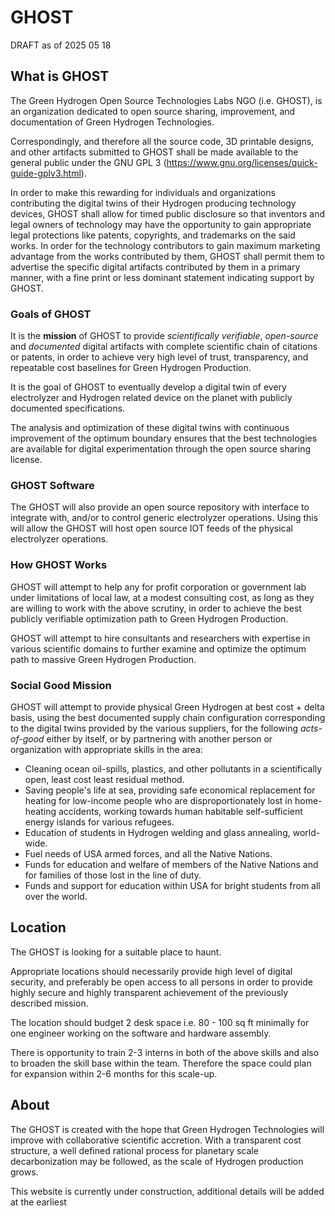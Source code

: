 # GHOST

DRAFT as of 2025 05 18

## What is GHOST

The Green Hydrogen Open Source Technologies Labs NGO (i.e. GHOST), is an organization dedicated to open source sharing, improvement, and documentation of Green Hydrogen Technologies.

Correspondingly, and therefore all the source code, 3D printable designs, and other artifacts submitted to GHOST shall be made available to the general public under the GNU GPL 3 (https://www.gnu.org/licenses/quick-guide-gplv3.html).

In order to make this rewarding for individuals and organizations contributing the digital twins of their Hydrogen producing technology devices, GHOST shall allow for timed public disclosure so that inventors and legal owners of technology may have the opportunity to gain appropriate legal protections like patents, copyrights, and trademarks on the said works.  In order for the technology contributors to gain maximum marketing advantage from the works contributed by them, GHOST shall permit them to advertise the specific digital artifacts contributed by them in a primary manner, with a fine print or less dominant statement indicating support by GHOST.

### Goals of GHOST

It is the **mission** of GHOST to provide *scientifically verifiable*, *open-source* and *documented* digital artifacts with complete scientific chain of citations or patents, in order to achieve very high level of trust, transparency, and repeatable cost baselines for Green Hydrogen Production.

It is the goal of GHOST to eventually develop a digital twin of every electrolyzer and Hydrogen related device on the planet with publicly documented specifications.

The analysis and optimization of these digital twins with continuous improvement of the optimum boundary ensures that the best technologies are available for digital experimentation through the open source sharing license.

### GHOST Software 

The GHOST will also provide an open source repository with interface to integrate with, and/or to control generic electrolyzer operations.  Using this will allow the  GHOST will host open source IOT feeds of the physical electrolyzer operations.

### How GHOST Works

GHOST will attempt to help any for profit corporation or government lab under limitations of local law, at a modest consulting cost, as long as they are willing to work with the above scrutiny, in order to achieve the best publicly verifiable optimization path to Green Hydrogen Production.

GHOST will attempt to hire consultants and researchers with expertise in various scientific domains to further examine and optimize the optimum path to massive Green Hydrogen Production.  


### Social Good Mission

GHOST will attempt to provide physical Green Hydrogen at best cost + delta basis, using the best documented supply chain configuration corresponding to the digital twins provided by the various suppliers, for the following *acts-of-good* either by itself, or by partnering
with another person or organization with appropriate skills in the area:

  -  Cleaning ocean oil-spills, plastics, and other pollutants in a scientifically open, least cost least residual method.
  -  Saving people's life at sea, providing safe economical replacement for heating for low-income people who are disproportionately lost in home-heating accidents,  working towards human habitable self-sufficient energy islands for various refugees.
  -  Education of students in Hydrogen welding and glass annealing, world-wide.
  -  Fuel needs of USA armed forces, and all the Native Nations.
  -  Funds for education and welfare of members of the Native Nations and for families of those lost in the line of duty.
  -  Funds and support for education within USA for bright students from all over the world.

## Location

The GHOST is looking for a suitable place to haunt.

Appropriate locations should necessarily provide high level of
digital security, and preferably be open access to all persons
in order to provide highly secure and highly transparent achievement
of the previously described mission.

The location should budget 2 desk space i.e. 80 - 100 sq ft minimally for
one engineer working on the software and hardware assembly.

There is opportunity to train 2-3 interns in both of the above skills
and also to broaden the skill base within the team.   Therefore the space
could plan for expansion within 2-6 months for this scale-up.


## About

The GHOST is created with the hope that Green Hydrogen Technologies will improve with collaborative scientific accretion.  With a transparent cost structure, a well defined rational process for planetary scale decarbonization may be followed, as the scale of Hydrogen production grows.

This website is currently under construction,  additional details will be added at the earliest
